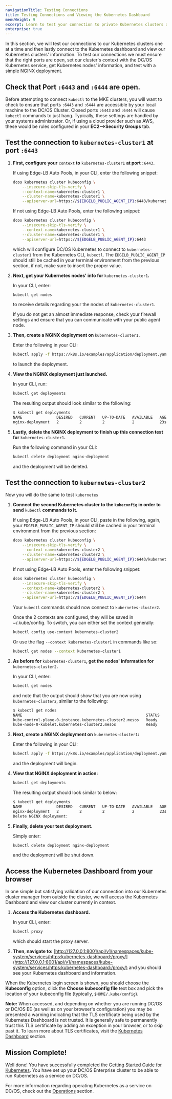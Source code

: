 ```yaml
---
navigationTitle: Testing Connections
title: Testing Connections and Viewing the Kubernetes Dashboard
menuWeight: 9
excerpt: Learn to test your connection to private Kubernetes clusters and view the Kubernetes dashboard.
enterprise: true
---
```


In this section, we will test our connections to our Kubernetes clusters one at a time and then lastly connect to the Kubernetes dashboard and view our Kubernetes clusters' information. To test our connections we must ensure that the right ports are open, set our cluster's context with the DC/OS Kubernetes service, get Kubernetes nodes' information, and test with a simple NGINX deployment.

## Check that Port `:6443` and `:6444` are open.

Before attempting to connect `kubectl` to the MKE clusters, you will want to check to ensure that ports `:6443` and `:6444` are accessible by your local machine to the DC/OS Cluster. Closed ports `:6443` and `:6444` will cause `kubectl` commands to just hang. Typically, these settings are handled by your systems administrator. Or, if using a cloud provider such as AWS, these would be rules configured in your **EC2-->Security Groups** tab.

## Test the connection to `kubernetes-cluster1` at port `:6443`

1. <strong>First, configure your</strong> `context`<strong> to</strong> `kubernetes-cluster1` <strong>at port </strong>`:6443`<strong>.</strong>

    If using Edge-LB Auto Pools, in your CLI, enter the following snippet:

    ```bash
    dcos kubernetes cluster kubeconfig \
        --insecure-skip-tls-verify \
        --context-name=kubernetes-cluster1 \
        --cluster-name=kubernetes-cluster1 \
        --apiserver-url=https://${EDGELB_PUBLIC_AGENT_IP}:6443/kubernetes-cluster1
    ```

    If not using Edge-LB Auto Pools, enter the following snippet:
    ```bash
    dcos kubernetes cluster kubeconfig \
        --insecure-skip-tls-verify \
        --context-name=kubernetes-cluster1 \
        --cluster-name=kubernetes-cluster1 \
        --apiserver-url=https://${EDGELB_PUBLIC_AGENT_IP}:6443
    ```

    which will configure DC/OS Kubernetes to connect to `kubernetes-cluster1` from the Kubernetes CLI, `kubectl`. The `EDGELB_PUBLIC_AGENT_IP` should still be cached in your terminal environment from the previous section, if not, make sure to insert the proper value.

1. <strong>Next, get your Kubernetes nodes' info for </strong>`kubernetes-cluster1`<strong>.</strong>

    In your CLI, enter:

    ```bash
    kubectl get nodes
    ```
    to receive details regarding your the nodes of `kubernetes-cluster1`.

    <!-- better validation here of this step:OUTPUT ^^ -->
    If you do not get an almost immediate response, check your firewall settings and ensure that you can communicate with your public agent node.


1. <strong>Then, create a NGINX deployment on </strong>`kubernetes-cluster1`<strong>.</strong>

    Enter the following in your CLI:

    ```bash
    kubectl apply -f https://k8s.io/examples/application/deployment.yaml
    ```

    to launch the deployment.

1. <strong>View the NGINX deployment just launched.</strong>

    In your CLI, run:

    ```bash
    kubectl get deployments
    ```

    The resulting output should look similar to the following:

    ```bash
    $ kubectl get deployments
    NAME               DESIRED   CURRENT   UP-TO-DATE   AVAILABLE   AGE
    nginx-deployment   2         2         2            2           23s
    ```

1. <strong>Lastly, delete the NGINX deployment to finish up this connection test for</strong> `kubernetes-cluster1`<strong>.</strong>

    Run the following command in your CLI:

    ```bash
    kubectl delete deployment nginx-deployment
    ```

    and the deployment will be deleted.

## Test the connection to `kubernetes-cluster2`

Now you will do the same to test `kubernetes`

1. <strong>Connect the second Kubernetes cluster to the `kubeconfig` in order to send</strong> `kubectl` <strong>commands to it.</strong>

    If using Edge-LB Auto Pools, in your CLI, paste in the following, again, your `EDGELB_PUBLIC_AGENT_IP` should still be cached in your terminal environment from the previous section:

    ```bash
    dcos kubernetes cluster kubeconfig \
        --insecure-skip-tls-verify \
        --context-name=kubernetes-cluster2 \
        --cluster-name=kubernetes-cluster2 \
        --apiserver-url=https://${EDGELB_PUBLIC_AGENT_IP}:6443/kubernetes-cluster2
    ```

    If not using Edge-LB Auto Pools, enter the following snippet:
    ```bash
    dcos kubernetes cluster kubeconfig \
        --insecure-skip-tls-verify \
        --context-name=kubernetes-cluster2 \
        --cluster-name=kubernetes-cluster2 \
        --apiserver-url=https://${EDGELB_PUBLIC_AGENT_IP}:6444
    ```

    Your `kubectl` commands should now connect to `kubernetes-cluster2`.

    Once the 2 contexts are configured, they will be saved in ~/.kube/config. To switch, you can either set the context generally:

    ```bash
    kubectl config use-context kubernetes-cluster2
    ```

    Or use the flag `--context kubernetes-cluster1` in commands like so:

    ```bash
    kubectl get nodes --context kubernetes-cluster1
    ```

1. <strong>As before for </strong>`kubernetes-cluster1`<strong>, get the nodes' information for </strong>`kubernetes-cluster2`<strong>.</strong>

    In your CLI, enter:

    ```bash
    kubectl get nodes
    ```

    and note that the output should show that you are now using `kubernetes-cluster2`, similar to the following:

    ```bash
    $ kubectl get nodes
    NAME                                                      STATUS   ROLES    AGE    VERSION
    kube-control-plane-0-instance.kubernetes-cluster2.mesos   Ready    master   145m   v1.15.10
    kube-node-0-kubelet.kubernetes-cluster2.mesos             Ready    <none>   142m   v1.15.10
    ```

1. <strong>Next, create a NGINX deployment on</strong> `kubernetes-cluster1`<strong>:</strong>

    Enter the following in your CLI:

    ```bash
    kubectl apply -f https://k8s.io/examples/application/deployment.yaml
    ```

    and the deployment will begin.

1. <strong>View that NGINX deployment in action:</strong>

    ```bash
    kubectl get deployments
    ```

    The resulting output should look similar to below:

    ```bash
    $ kubectl get deployments
    NAME               DESIRED   CURRENT   UP-TO-DATE   AVAILABLE   AGE
    nginx-deployment   2         2         2            2           23s
    Delete NGINX deployment:
    ```

1. <strong>Finally, delete your test deployment.</strong>

    Simply enter:

    ```bash
    kubectl delete deployment nginx-deployment
    ```

    and the deployment will be shut down.

## Access the Kubernetes Dashboard from your browser

In one simple but satisfying validation of our connection into our Kubernetes cluster manager from outside the cluster, we will access the Kubernetes Dashboard and view our cluster currently in context.

1. <strong> Access the Kubernetes dashboard.</strong>

    In your CLI, enter:

    ```bash
    kubectl proxy
    ```

    which should start the proxy server.

    <!-- better validation here of this step:OUTPUT ^^ -->

1. <strong>Then, navigate to:</strong>  [http://127.0.0.1:8001/api/v1/namespaces/kube-system/services/https:kubernetes-dashboard:/proxy/](http://127.0.0.1:8001/api/v1/namespaces/kube-system/services/https:kubernetes-dashboard:/proxy/) and you should see your Kubernetes dashboard and information.

When the Kubernetes login screen is shown, you should choose the **Kubeconfig** option, click the **Choose kubeconfig file** text box and pick the location of your kubeconfig file (typically, `$HOME/.kube/config`).

**Note:** When accessed, and depending on whether you are running DC/OS or DC/OS EE (as well as on your browser's configuration) you may be presented a warning indicating that the TLS certificate being used by the Kubernetes Dashboard is not trusted. It is generally safe to permanently trust this TLS certificate by adding an exception in your browser, or to skip past it. To learn more about TLS certificates, visit the [Kubernetes Dashboard](/mesosphere/dcos/services/kubernetes/2.4.9-1.15.10/operations/kubernetes-dashboard/) section.

## Mission Complete!

Well done! You have successfully completed the [Getting Started Guide for Kubernetes](/mesosphere/dcos/services/kubernetes/2.4.9-1.15.10/getting-started/). You have set up your DC/OS Enterprise cluster to be able to run Kubernetes as a service on DC/OS.

For more information regarding operating Kubernetes as a service on DC/OS, check out the [Operations](/mesosphere/dcos/services/kubernetes/2.4.9-1.15.10/operations/) section.
